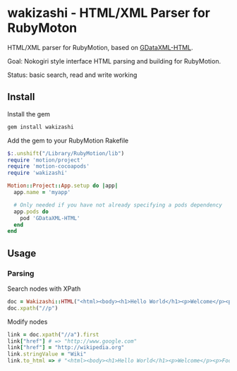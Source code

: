 # wakizashi - HTML/XML Parser for RubyMoton

HTML/XML parser for RubyMotion, based on [GDataXML-HTML](https://github.com/graetzer/GDataXML-HTML).

Goal: Nokogiri style interface HTML parsing and building for RubyMotion.

Status: basic search, read and write working

## Install

Install the gem

``` ruby
gem install wakizashi
```

Add the gem to your RubyMotion Rakefile

``` ruby
$:.unshift("/Library/RubyMotion/lib")
require 'motion/project'
require 'motion-cocoapods'
require 'wakizashi'

Motion::Project::App.setup do |app|
  app.name = 'myapp'

  # Only needed if you have not already specifying a pods dependency
  app.pods do
    pod 'GDataXML-HTML'
  end
end
```

## Usage

### Parsing

Search nodes with XPath

```ruby
doc = Wakizashi::HTML("<html><body><h1>Hello World</h1><p>Welcome</p><p>Foo</p><a href='http://www.google.com'>Google</a></body></html>")
doc.xpath("//p")
```

Modify nodes

```ruby
link = doc.xpath("//a").first
link["href"] # => "http://www.google.com"
link["href"] = "http://wikipedia.org"
link.stringValue = "Wiki"
link.to_html => # "<html><body><h1>Hello World</h1><p>Welcome</p><p>Foo</p><a href='http://wikipedia.org'>Wiki</a></body></html>"
```
